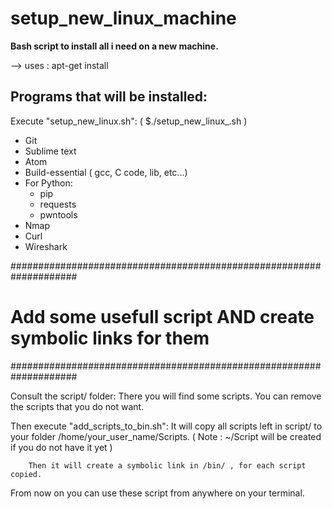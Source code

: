 # setup_new_linux_machine
**Bash script to install all i need on a new machine.**

--> uses : apt-get install

## Programs that will be installed:
Execute "setup_new_linux.sh": ( $./setup_new_linux_.sh )
  - Git
  - Sublime text
  - Atom
  - Build-essential ( gcc, C code, lib, etc...)
  - For Python:
      - pip
      - requests
      - pwntools
  - Nmap
  - Curl
  - Wireshark

####################################################################
#   Add some usefull script AND create symbolic links for them     #
####################################################################

 Consult the script/ folder:
        There you will find some scripts. You can remove the scripts
 that you do not want.

 Then execute "add_scripts_to_bin.sh":
        It will copy all scripts left in script/
 to your folder /home/your_user_name/Scripts.
 ( Note : ~/Script will be created if you do not have it yet )

        Then it will create a symbolic link in /bin/ , for each script copied.
  From now on you can use these script from anywhere on your terminal.

